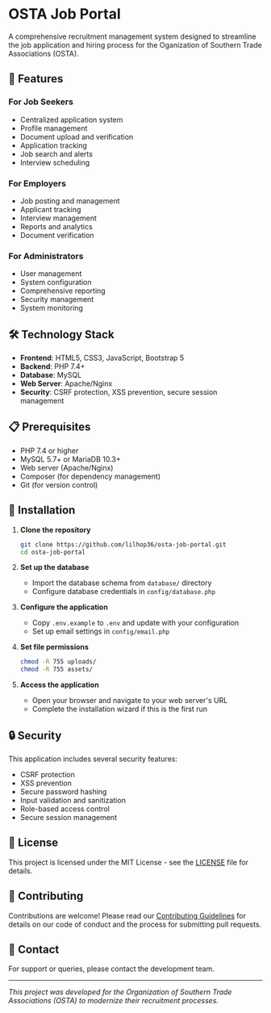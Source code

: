 # OSTA Job Portal

A comprehensive recruitment management system designed to streamline the job application and hiring process for the Oganization of Southern Trade Associations (OSTA).

## 🚀 Features

### For Job Seekers
- Centralized application system
- Profile management
- Document upload and verification
- Application tracking
- Job search and alerts
- Interview scheduling

### For Employers
- Job posting and management
- Applicant tracking
- Interview management
- Reports and analytics
- Document verification

### For Administrators
- User management
- System configuration
- Comprehensive reporting
- Security management
- System monitoring

## 🛠️ Technology Stack

- **Frontend**: HTML5, CSS3, JavaScript, Bootstrap 5
- **Backend**: PHP 7.4+
- **Database**: MySQL
- **Web Server**: Apache/Nginx
- **Security**: CSRF protection, XSS prevention, secure session management

## 📋 Prerequisites

- PHP 7.4 or higher
- MySQL 5.7+ or MariaDB 10.3+
- Web server (Apache/Nginx)
- Composer (for dependency management)
- Git (for version control)

## 🚀 Installation

1. **Clone the repository**
   ```bash
   git clone https://github.com/lilhop36/osta-job-portal.git
   cd osta-job-portal
   ```

2. **Set up the database**
   - Import the database schema from `database/` directory
   - Configure database credentials in `config/database.php`

3. **Configure the application**
   - Copy `.env.example` to `.env` and update with your configuration
   - Set up email settings in `config/email.php`

4. **Set file permissions**
   ```bash
   chmod -R 755 uploads/
   chmod -R 755 assets/
   ```

5. **Access the application**
   - Open your browser and navigate to your web server's URL
   - Complete the installation wizard if this is the first run

## 🔒 Security

This application includes several security features:
- CSRF protection
- XSS prevention
- Secure password hashing
- Input validation and sanitization
- Role-based access control
- Secure session management

## 📄 License

This project is licensed under the MIT License - see the [LICENSE](LICENSE) file for details.

## 🤝 Contributing

Contributions are welcome! Please read our [Contributing Guidelines](CONTRIBUTING.md) for details on our code of conduct and the process for submitting pull requests.

## 📧 Contact

For support or queries, please contact the development team.

---

*This project was developed for the Organization of Southern Trade Associations (OSTA) to modernize their recruitment processes.*
